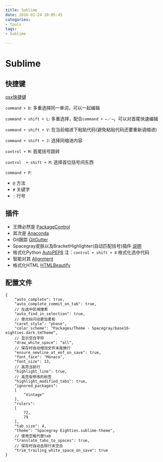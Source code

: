 ```yaml
---
title: Sublime
date: 2016-01-24 10:05:45
categories:
- Tools
tags:
- Sublime

---
```

# Sublime
## 快捷键
[osx快捷键](http://sublime-text-unofficial-documentation.readthedocs.org/en/latest/reference/keyboard_shortcuts_osx.html)  

`command + D`: 多重选择同一单词，可以一起编辑  

`command + shift + L`: 多重选择，配合`command + ←／→`，可以对首尾快速编辑  

`command + shift + V`: 在当前缩进下粘贴代码(避免粘贴代码还要重新调缩进)  

`command + shift + J`: 选择同缩进内容  

`control + M`: 首尾括号跳转  

`control  + shift + M`: 选择首位括号间东西    

`command + P`:  
* `@` 方法
* `#` 关键字
* `:` 行号

## 插件
* 王牌必然是 [PackageControl](https://packagecontrol.io/installation)
* 其次是 [Anaconda](https://packagecontrol.io/packages/Anaconda)
* Git跟踪 [GitGutter](https://packagecontrol.io/packages/GitGutter)
* Spacegray皮肤以及BracketHighlighter(自动匹配括号)插件 [说明](https://ruby-china.org/topics/20737)
* 格式化Python [Auto​PEP8](https://packagecontrol.io/packages/AutoPEP8)
	注：`control + shift + 8` 格式化选中代码
* 智能对其 [Alignment](https://packagecontrol.io/packages/Alignment)
* 格式化HTML [HTMLBeautify](https://packagecontrol.io/packages/HTMLBeautify)

## 配置文件

	{
		"auto_complete": true,
		"auto_complete_commit_on_tab": true,
		// 在选中区域搜索
		"auto_find_in_selection": true,
		// 使光标闪动更加柔和
		"caret_style": "phase",
		"color_scheme": "Packages/Theme - Spacegray/base16-eighties.dark.tmTheme",
		// 显示空白字符
		"draw_white_space": "all",
		// 保存时自动增加文件末尾换行
		"ensure_newline_at_eof_on_save": true,
		"font_face": "Monaco",
		"font_size": 13,
		// 高亮当前行
		"highlight_line": true,
		// 高亮有修改的标签
		"highlight_modified_tabs": true,
		"ignored_packages":
		[
			"Vintage"
		],
		"rulers":
		[
			72,
			79
		],
		"tab_size": 4,
		"theme": "Spacegray Eighties.sublime-theme",
		// 使用空格代替tab
		"translate_tabs_to_spaces": true,
		// 保存时自动去除行末空白
		"trim_trailing_white_space_on_save": true
	}



